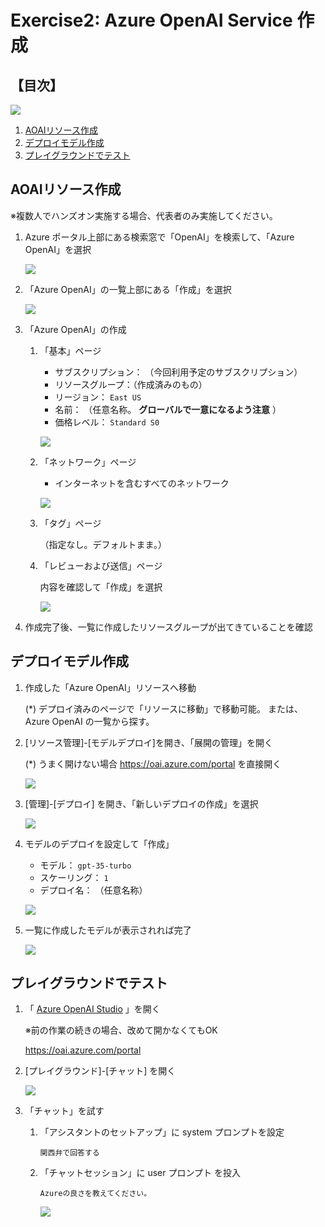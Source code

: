 # Exercise2: Azure OpenAI Service 作成

## 【目次】

![](images/e01-0000-resourcegroup.png)

1. [AOAIリソース作成](#aoaiリソース作成)
1. [デプロイモデル作成](#デプロイモデル作成)
1. [プレイグラウンドでテスト](#プレイグラウンドでテスト)

## AOAIリソース作成

※複数人でハンズオン実施する場合、代表者のみ実施してください。

1. Azure ポータル上部にある検索窓で「OpenAI」を検索して、「Azure OpenAI」を選択

    ![](images/e02-0101-aoai.png)

1. 「Azure OpenAI」の一覧上部にある「作成」を選択

    ![](images/e02-0102-aoai.png)

1. 「Azure OpenAI」の作成

    1. 「基本」ページ

        * サブスクリプション： （今回利用予定のサブスクリプション）
        * リソースグループ：（作成済みのもの）
        * リージョン： `East US`
        * 名前： （任意名称。 **グローバルで一意になるよう注意** ）
        * 価格レベル： `Standard S0`

        ![](images/e02-0103-aoai.png)

    1. 「ネットワーク」ページ

        * インターネットを含むすべてのネットワーク

        ![](images/e02-0104-aoai.png)

    1. 「タグ」ページ

        （指定なし。デフォルトまま。）

    1. 「レビューおよび送信」ページ

        内容を確認して「作成」を選択

        ![](images/e02-0105-aoai.png)

1. 作成完了後、一覧に作成したリソースグループが出てきていることを確認

## デプロイモデル作成

1. 作成した「Azure OpenAI」リソースへ移動

    (*) デプロイ済みのページで「リソースに移動」で移動可能。
        または、Azure OpenAI の一覧から探す。

1. [リソース管理]-[モデルデプロイ]を開き、「展開の管理」を開く

    (*) うまく開けない場合 https://oai.azure.com/portal を直接開く

    ![](images/e02-0201-aoai.png)

1. [管理]-[デプロイ] を開き、「新しいデプロイの作成」を選択

    ![](images/e02-0202-aoai.png)

1. モデルのデプロイを設定して「作成」

    * モデル： `gpt-35-turbo`
    * スケーリング： `1`
    * デプロイ名： （任意名称）

    ![](images/e02-0203-aoai.png)

1. 一覧に作成したモデルが表示されれば完了

    ![](images/e02-0204-aoai.png)


## プレイグラウンドでテスト

1. 「 [Azure OpenAI Studio](https://oai.azure.com/portal) 」を開く

    ※前の作業の続きの場合、改めて開かなくてもOK

    https://oai.azure.com/portal

1. [プレイグラウンド]-[チャット] を開く

    ![](images/e02-0301-aoai.png)

1. 「チャット」を試す

    1. 「アシスタントのセットアップ」に system プロンプトを設定

        ```
        関西弁で回答する
        ```

    1. 「チャットセッション」に user プロンプト を投入

        ```
        Azureの良さを教えてください。
        ```

        ![](images/e02-0302-aoai.png)



